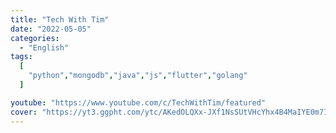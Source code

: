```yaml
---
title: "Tech With Tim"
date: "2022-05-05"
categories:
  - "English"
tags:
  [
    "python","mongodb","java","js","flutter","golang"
  ]

youtube: "https://www.youtube.com/c/TechWithTim/featured"
cover: "https://yt3.ggpht.com/ytc/AKedOLQXx-JXf1NsSUtVHcYhx4B4MaIYE0m7I_H0GHmu-w=s88-c-k-c0x00ffffff-no-rj"
---
```

